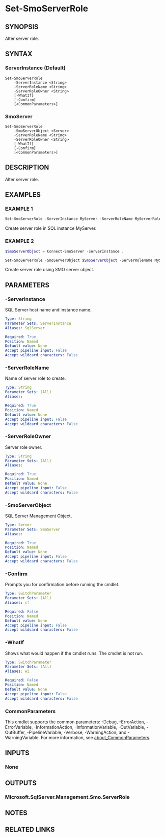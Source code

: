 ﻿---
external help file: SqlServerTools-help.xml
Module Name: SqlServerTools
online version:
schema: 2.0.0
---

# Set-SmoServerRole

## SYNOPSIS
Alter server role.

## SYNTAX

### ServerInstance (Default)
```
Set-SmoServerRole
	-ServerInstance <String>
	-ServerRoleName <String>
	-ServerRoleOwner <String>
	[-WhatIf]
	[-Confirm]
	[<CommonParameters>]
```

### SmoServer
```
Set-SmoServerRole
	-SmoServerObject <Server>
	-ServerRoleName <String>
	-ServerRoleOwner <String>
	[-WhatIf]
	[-Confirm]
	[<CommonParameters>]
```

## DESCRIPTION
Alter server role.

## EXAMPLES

### EXAMPLE 1
```powershell
Set-SmoServerRole -ServerInstance MyServer -ServerRoleName MyServerRole -ServerRoleOwner sa
```

Create server role in SQL instance MyServer.

### EXAMPLE 2
```powershell
$SmoServerObject = Connect-SmoServer -ServerInstance .

Set-SmoServerRole -SmoServerObject $SmoServerObject -ServerRoleName MyServerRole -ServerRoleOwner sa
```

Create server role using SMO server object.

## PARAMETERS

### -ServerInstance
SQL Server host name and instance name.

```yaml
Type: String
Parameter Sets: ServerInstance
Aliases: SqlServer

Required: True
Position: Named
Default value: None
Accept pipeline input: False
Accept wildcard characters: False
```

### -ServerRoleName
Name of server role to create.

```yaml
Type: String
Parameter Sets: (All)
Aliases:

Required: True
Position: Named
Default value: None
Accept pipeline input: False
Accept wildcard characters: False
```

### -ServerRoleOwner
Server role owner.

```yaml
Type: String
Parameter Sets: (All)
Aliases:

Required: True
Position: Named
Default value: None
Accept pipeline input: False
Accept wildcard characters: False
```

### -SmoServerObject
SQL Server Management Object.

```yaml
Type: Server
Parameter Sets: SmoServer
Aliases:

Required: True
Position: Named
Default value: None
Accept pipeline input: False
Accept wildcard characters: False
```

### -Confirm
Prompts you for confirmation before running the cmdlet.

```yaml
Type: SwitchParameter
Parameter Sets: (All)
Aliases: cf

Required: False
Position: Named
Default value: None
Accept pipeline input: False
Accept wildcard characters: False
```

### -WhatIf
Shows what would happen if the cmdlet runs.
The cmdlet is not run.

```yaml
Type: SwitchParameter
Parameter Sets: (All)
Aliases: wi

Required: False
Position: Named
Default value: None
Accept pipeline input: False
Accept wildcard characters: False
```

### CommonParameters
This cmdlet supports the common parameters: -Debug, -ErrorAction, -ErrorVariable, -InformationAction, -InformationVariable, -OutVariable, -OutBuffer, -PipelineVariable, -Verbose, -WarningAction, and -WarningVariable. For more information, see [about_CommonParameters](http://go.microsoft.com/fwlink/?LinkID=113216).

## INPUTS

### None

## OUTPUTS

### Microsoft.SqlServer.Management.Smo.ServerRole

## NOTES

## RELATED LINKS
